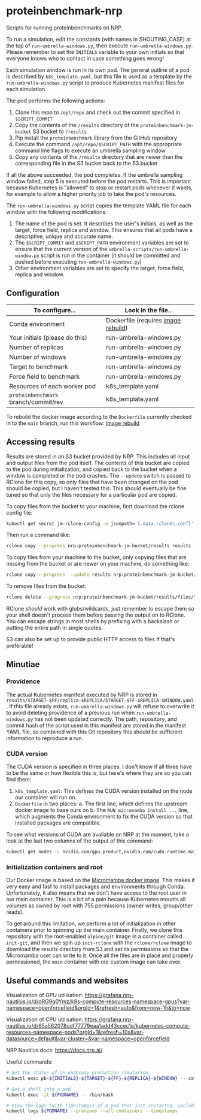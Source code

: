 # proteinbenchmark-nrp

Scripts for running proteinbenchmarks on NRP.

To run a simulation, edit the constants (with names in SHOUTING_CASE) at the top of `run-umbrella-windows.py`, then execute `run-umbrella-windows.py`. Please remember to set the `INITIALS` variable to your own initials so that everyone knows who to contact in case something goes wrong!

Each simulation window is run in its own pod. The general outline of a pod is described by `k8s_template.yaml`, but this file is used as a template by the `run-umbrella-windows.py` script to produce Kubernetes manifest files for each simulation.

The pod performs the following actions:

1. Clone this repo to `/opt/repo` and check out the commit specified in `$SCRIPT_COMMIT`
2. Copy the contents of the `/results` directory of the `proteinbenchmark-jm-bucket` S3 bucket to `/results`
3. Pip install the `proteinbenchmark` library from the GitHub repository
4. Execute the command `/opt/repo/$SCRIPT_PATH` with the appropriate command line flags to execute an umbrella sampling window
5. Copy any contents of the `/results` directory that are newer than the corresponding file in the S3 bucket back to the S3 bucket

If all the above succeeded, the pod completes. If the umbrella sampling window failed, step 5 is executed before the pod restarts. This is important because Kubernetes is "allowed" to stop or restart pods whenever it wants, for example to allow a higher priority job to take the pod's resources.

The `run-umbrella-windows.py` script copies the template YAML file for each window with the following modifications:

1. The name of the pod is set. It describes the user's initials, as well as the target, force field, replica and window. This ensures that all pods have a descriptive, unique and accurate name.
2. The `$SCRIPT_COMMIT` and `$SCRIPT_PATH` environment variables are set to ensure that the current version of the `umbrella-scripts/run-umbrella-window.py` script is run in the container (it should be committed and pushed before executing `run-umbrella-windows.py`)
3. Other environment variables are set to specify the target, force field, replica and window.

## Configuration

| To configure...                      | Look in the file...                  |
|--------------------------------------|--------------------------------------|
| Conda environment                    | Dockerfile (requires [image rebuild])|
| Your initials (please do this)       | run-umbrella-windows.py              |
| Number of replicas                   | run-umbrella-windows.py              |
| Number of windows                    | run-umbrella-windows.py              |
| Target to benchmark                  | run-umbrella-windows.py              |
| Force field to benchmark             | run-umbrella-windows.py              |
| Resources of each worker pod         | k8s_template.yaml                    |
| `proteinbenchmark` branch/commit/rev | k8s_template.yaml                    |

To rebuild the docker image according to the `Dockerfile` currently checked in to the `main` branch, run this workflow: [image rebuild]

[image rebuild]: https://github.com/openforcefield/proteinbenchmark-nrp/actions/workflows/rebuild-docker.yaml

## Accessing results

Results are stored in an S3 bucket provided by NRP. This includes all input and output files from the pod itself. The contents of this bucket are copied to the pod during initialization, and copied back to the bucket when a window is completed or the pod crashes. The `--update` switch is passed to RClone for this copy, so only files that have been changed on the pod should be copied, but I haven't tested this. This should eventually be fine tuned so that only the files necessary for a particular pod are copied.

To copy files from the bucket to your machine, first download the rclone config file:

```bash
kubectl get secret jm-rclone-config -o jsonpath='{.data.rclone\.conf}' | base64 --decode > ~/.config/rclone/rclone.conf
```

Then run a command like:

```bash
rclone copy --progress nrp:proteinbenchmark-jm-bucket/results results
```

To copy files from your machine to the bucket, only copying files that are missing from the bucket or are newer on your machine, do something like:

```bash
rclone copy --progress --update results nrp:proteinbenchmark-jm-bucket/results
```

To remove files from the bucket:

```bash
rclone delete --progress nrp:proteinbenchmark-jm-bucket/results/files/to/remove
```

RClone *should* work with globs/wildcards, just remember to escape them so your shell doesn't process them before passing the output on to RClone. You can escape strings in most shells by prefixing with a backslash or putting the entire path in single quotes.

S3 can also be set up to provide public HTTP access to files if that's preferable!

## Minutiae

### Providence

The actual Kubernetes manifest executed by NRP is stored in `results/$TARGET-$FF/replica-$REPLICA/$TARGET-$FF-$REPLICA-$WINDOW.yaml`. If this file already exists, `run-umbrella-windows.py` will refuse to overwrite it to avoid deleting providence of a previous run when `run-umbrella-windows.py` has not been updated correctly. The path, repository, and commit hash of the script used in this manifest are stored in the manifest YAML file, so combined with this Git repository this should be sufficient information to reproduce a run.

### CUDA version

The CUDA version is specified in three places. I don't know if all three have to be the same or how flexible this is, but here's where they are so you can find them:

1. `k8s_template.yaml`: This defines the CUDA version installed on the node our container will run on.
2. `Dockerfile` in two places:
  a. The first line, which defines the upstream docker image to base ours on
  b. The `RUN micromamba install ...` line, which augments the Conda environment to fix the CUDA version so that installed packages are compatible.

To see what versions of CUDA are available on NRP at the moment, take a look at the last two columns of the output of this command:

```bash
kubectl get nodes -L nvidia.com/gpu.product,nvidia.com/cuda.runtime.major,nvidia.com/cuda.runtime.minor -l nvidia.com/gpu.product
```

### Initialization containers and root

Our Docker image is based on the [Micromamba docker image]. This makes it very easy and fast to install packages and environments through Conda. Unfortunately, it also means that we don't have access to the root user in our main container. This is a bit of a pain because Kubernetes mounts all volumes as owned by root with 755 permissions (owner writes, group/other reads).

To get around this limitation, we perform a lot of initialization in other containers prior to spinning up the main container. Firstly, we clone this repository with the root-enabled `alpine/git` image in a container called `init-git`, and then we spin up `init-rclone` with the `rclone/rclone` image to download the results directory from S3 and set its permissions so that the Micromamba user can write to it. Once all the files are in place and properly permissioned, the `main` container with our custom image can take over.

[Micromamba docker image]: https://micromamba-docker.readthedocs.io/en/latest/

## Useful commands and websites

Visualization of GPU utilisation: https://grafana.nrp-nautilus.io/d/dRG9q0Ymz/k8s-compute-resources-namespace-gpus?var-namespace=openforcefield&orgId=1&refresh=auto&from=now-1h&to=now

Visualization of CPU utilisation: https://grafana.nrp-nautilus.io/d/85a562078cdf77779eaa1add43ccec1e/kubernetes-compute-resources-namespace-pods?orgId=1&refresh=10s&var-datasource=default&var-cluster=&var-namespace=openforcefield

NRP Nautilus docs: https://docs.nrp.ai/

Useful commands:

```bash
# Get the status of an underway production simulation
kubectl exec pb-${INITIALS}-${TARGET}-${FF}-${REPLICA}-${WINDOW} -- cat /results/${TARGET}-${FF}/replica-${REPLICA}/window-${WINDOW}/${TARGET}-${FF}-production.out

# Get a shell into a pod
kubectl exec -it ${PODNAME} -- /bin/bash

# View the logs (with timestamps) of a pod that just restarted, including its initialization containers
kubectl logs ${PODNAME} --previous --all-containers --timestamps
```
